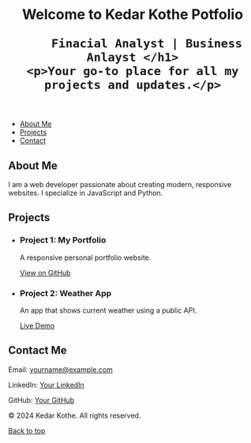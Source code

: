 <header>
    <h1>Welcome to Kedar Kothe Potfolio 

        Finacial Analyst | Business Anlayst </h1>
    <p>Your go-to place for all my projects and updates.</p>
</header> 
<nav>
    <ul>
        <li><a href="#about">About Me</a></li>
        <li><a href="#projects">Projects</a></li>
        <li><a href="#contact">Contact</a></li>
    </ul>
</nav>
<section id="about">
    <h2>About Me</h2>
    <p>I am a web developer passionate about creating modern, responsive websites. I specialize in JavaScript and Python.</p>
</section>
<section id="projects">
    <h2>Projects</h2>
    <ul>
        <li>
            <h3>Project 1: My Portfolio</h3>
            <p>A responsive personal portfolio website.</p>
            <a href="https://github.com/yourusername/portfolio" target="_blank">View on GitHub</a>
        </li>
        <li>
            <h3>Project 2: Weather App</h3>
            <p>An app that shows current weather using a public API.</p>
            <a href="https://your-weather-app-link.com" target="_blank">Live Demo</a>
        </li>
    </ul>
</section>
<section id="contact">
    <h2>Contact Me</h2>
    <p>Email: <a href="mailto:yourname@example.com">yourname@example.com</a></p>
    <p>LinkedIn: <a href="https://linkedin.com/in/yourprofile" target="_blank">Your LinkedIn</a></p>
    <p>GitHub: <a href="https://github.com/yourusername" target="_blank">Your GitHub</a></p>
</section>
<footer>
    <p>&copy; 2024 Kedar Kothe. All rights reserved.</p>
    <p><a href="#top">Back to top</a></p>
</footer>
